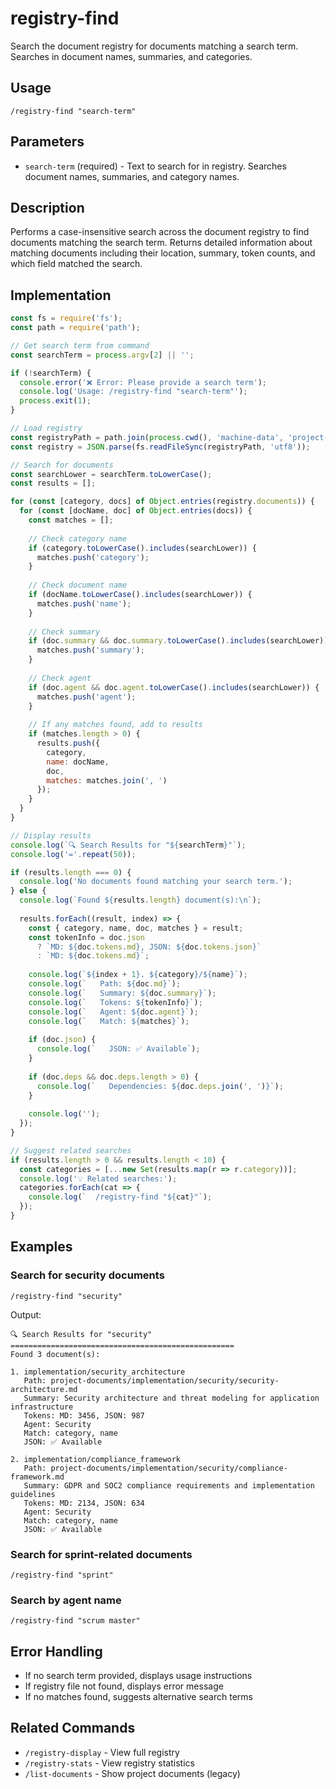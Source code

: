 # registry-find

Search the document registry for documents matching a search term. Searches in document names, summaries, and categories.

## Usage
```
/registry-find "search-term"
```

## Parameters
- `search-term` (required) - Text to search for in registry. Searches document names, summaries, and category names.

## Description
Performs a case-insensitive search across the document registry to find documents matching the search term. Returns detailed information about matching documents including their location, summary, token counts, and which field matched the search.

## Implementation
```javascript
const fs = require('fs');
const path = require('path');

// Get search term from command
const searchTerm = process.argv[2] || '';

if (!searchTerm) {
  console.error('❌ Error: Please provide a search term');
  console.log('Usage: /registry-find "search-term"');
  process.exit(1);
}

// Load registry
const registryPath = path.join(process.cwd(), 'machine-data', 'project-document-registry.json');
const registry = JSON.parse(fs.readFileSync(registryPath, 'utf8'));

// Search for documents
const searchLower = searchTerm.toLowerCase();
const results = [];

for (const [category, docs] of Object.entries(registry.documents)) {
  for (const [docName, doc] of Object.entries(docs)) {
    const matches = [];
    
    // Check category name
    if (category.toLowerCase().includes(searchLower)) {
      matches.push('category');
    }
    
    // Check document name
    if (docName.toLowerCase().includes(searchLower)) {
      matches.push('name');
    }
    
    // Check summary
    if (doc.summary && doc.summary.toLowerCase().includes(searchLower)) {
      matches.push('summary');
    }
    
    // Check agent
    if (doc.agent && doc.agent.toLowerCase().includes(searchLower)) {
      matches.push('agent');
    }
    
    // If any matches found, add to results
    if (matches.length > 0) {
      results.push({
        category,
        name: docName,
        doc,
        matches: matches.join(', ')
      });
    }
  }
}

// Display results
console.log(`🔍 Search Results for "${searchTerm}"`);
console.log('='.repeat(50));

if (results.length === 0) {
  console.log('No documents found matching your search term.');
} else {
  console.log(`Found ${results.length} document(s):\n`);
  
  results.forEach((result, index) => {
    const { category, name, doc, matches } = result;
    const tokenInfo = doc.json
      ? `MD: ${doc.tokens.md}, JSON: ${doc.tokens.json}`
      : `MD: ${doc.tokens.md}`;
    
    console.log(`${index + 1}. ${category}/${name}`);
    console.log(`   Path: ${doc.md}`);
    console.log(`   Summary: ${doc.summary}`);
    console.log(`   Tokens: ${tokenInfo}`);
    console.log(`   Agent: ${doc.agent}`);
    console.log(`   Match: ${matches}`);
    
    if (doc.json) {
      console.log(`   JSON: ✅ Available`);
    }
    
    if (doc.deps && doc.deps.length > 0) {
      console.log(`   Dependencies: ${doc.deps.join(', ')}`);
    }
    
    console.log('');
  });
}

// Suggest related searches
if (results.length > 0 && results.length < 10) {
  const categories = [...new Set(results.map(r => r.category))];
  console.log('💡 Related searches:');
  categories.forEach(cat => {
    console.log(`  /registry-find "${cat}"`);
  });
}
```

## Examples

### Search for security documents
```
/registry-find "security"
```

Output:
```
🔍 Search Results for "security"
==================================================
Found 3 document(s):

1. implementation/security_architecture
   Path: project-documents/implementation/security/security-architecture.md
   Summary: Security architecture and threat modeling for application infrastructure
   Tokens: MD: 3456, JSON: 987
   Agent: Security
   Match: category, name
   JSON: ✅ Available

2. implementation/compliance_framework
   Path: project-documents/implementation/security/compliance-framework.md
   Summary: GDPR and SOC2 compliance requirements and implementation guidelines
   Tokens: MD: 2134, JSON: 634
   Agent: Security
   Match: category, name
   JSON: ✅ Available
```

### Search for sprint-related documents
```
/registry-find "sprint"
```

### Search by agent name
```
/registry-find "scrum master"
```

## Error Handling
- If no search term provided, displays usage instructions
- If registry file not found, displays error message
- If no matches found, suggests alternative search terms

## Related Commands
- `/registry-display` - View full registry
- `/registry-stats` - View registry statistics
- `/list-documents` - Show project documents (legacy)